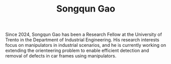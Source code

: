 ﻿---
# Display name
title: Songqun Gao

# Full name (for SEO)
first_name: Songqun
last_name: Gao

# Username (this should match the folder name)
authors:
  - songqungao

# Is this the primary user of the site?
superuser: false

# Role/position
role: Research Fellow

# Organizations/Affiliations
organizations:
  - name: University of Trento
    url: 'https://webapps.unitn.it/du/it/Persona/PER0284013'

# Short bio (displayed in user profile at end of posts)
bio: My research interest lies in manipulators in industry scenarios.

interests:
  - Orienteering Problem
  - Physical Interaction with Unknown Environments
  - Impedance and Force Control
  - Mobile Manipulators

education:
  courses:
    - course: PhD in Unmanned Underwater Vehicle
      institution: The Chinese University of Hong Kong
      year: 2024
    - course: BEng in Automation
      institution: University of Science and Technology of China
      year: 2020

# Social/Academic Networking
# For available icons, see: https://docs.hugoblox.com/getting-started/page-builder/#icons
#   For an email link, use "fas" icon pack, "envelope" icon, and a link in the
#   form "mailto:your-email@example.com" or "#contact" for contact widget.
social:
  - icon: envelope
    icon_pack: fas
    link: 'mailto:songqun.gao@unitn.it'
  - icon: linkedin
    icon_pack: fab
    link: https://www.linkedin.com/in/songqun-gao-1b46b42b6/
  - icon: google-scholar
    icon_pack: ai
    link: https://scholar.google.co.uk/citations?user=zQugSIgAAAAJ&hl=en
  - icon: github
    icon_pack: fab
    link: https://github.com/SwonGao
# Link to a PDF of your resume/CV from the About widget.
# To enable, copy your resume/CV to `static/files/cv.pdf` and uncomment the lines below.
# - icon: cv
#   icon_pack: ai
#   link: files/cv.pdf

# Enter email to display Gravatar (if Gravatar enabled in Config)
email: ''

# Organizational groups that you belong to (for People widget)
#   Set this to `[]` or comment out if you are not using People widget.
user_groups:
  - Researchers
---
Since 2024, Songqun Gao has been a Research Fellow at the University of Trento in the Department of Industrial Engineering. His research interests focus on manipulators in industrial scenarios, and he is currently working on extending the orienteering problem to enable efficient detection and removal of defects in car frames using manipulators.